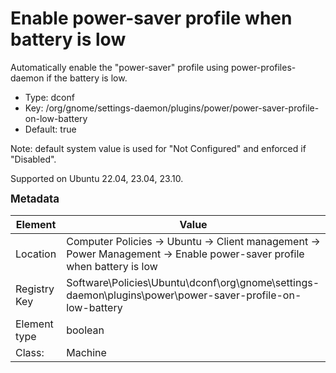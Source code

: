 # Enable power-saver profile when battery is low

Automatically enable the "power-saver" profile using power-profiles-daemon if the battery is low.

- Type: dconf
- Key: /org/gnome/settings-daemon/plugins/power/power-saver-profile-on-low-battery
- Default: true

Note: default system value is used for "Not Configured" and enforced if "Disabled".

Supported on Ubuntu 22.04, 23.04, 23.10.



<span style="font-size: larger;">**Metadata**</span>

| Element      | Value            |
| ---          | ---              |
| Location     | Computer Policies -> Ubuntu -> Client management -> Power Management -> Enable power-saver profile when battery is low    |
| Registry Key | Software\Policies\Ubuntu\dconf\org\gnome\settings-daemon\plugins\power\power-saver-profile-on-low-battery         |
| Element type | boolean |
| Class:       | Machine       |
